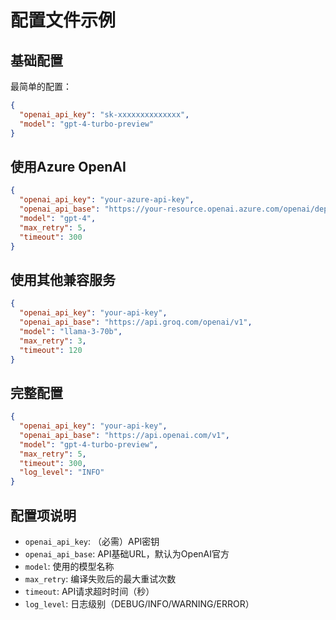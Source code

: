 # 配置文件示例

## 基础配置

最简单的配置：

```json
{
  "openai_api_key": "sk-xxxxxxxxxxxxxx",
  "model": "gpt-4-turbo-preview"
}
```

## 使用Azure OpenAI

```json
{
  "openai_api_key": "your-azure-api-key",
  "openai_api_base": "https://your-resource.openai.azure.com/openai/deployments/your-deployment",
  "model": "gpt-4",
  "max_retry": 5,
  "timeout": 300
}
```

## 使用其他兼容服务

```json
{
  "openai_api_key": "your-api-key",
  "openai_api_base": "https://api.groq.com/openai/v1",
  "model": "llama-3-70b",
  "max_retry": 3,
  "timeout": 120
}
```

## 完整配置

```json
{
  "openai_api_key": "your-api-key",
  "openai_api_base": "https://api.openai.com/v1",
  "model": "gpt-4-turbo-preview",
  "max_retry": 5,
  "timeout": 300,
  "log_level": "INFO"
}
```

## 配置项说明

- `openai_api_key`: （必需）API密钥
- `openai_api_base`: API基础URL，默认为OpenAI官方
- `model`: 使用的模型名称
- `max_retry`: 编译失败后的最大重试次数
- `timeout`: API请求超时时间（秒）
- `log_level`: 日志级别（DEBUG/INFO/WARNING/ERROR）
